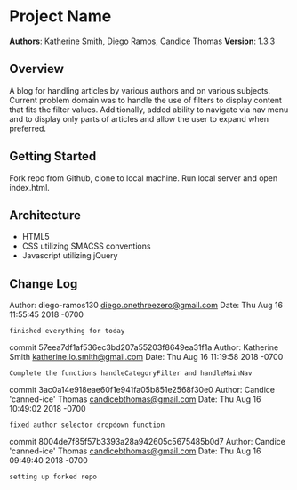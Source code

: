 # Project Name

**Authors**: Katherine Smith, Diego Ramos, Candice Thomas
**Version**: 1.3.3

## Overview
A blog for handling articles by various authors and on various subjects. Current problem domain was to handle the use of filters to display content that fits the filter values. Additionally, added ability to navigate via nav menu and to display only parts of articles and allow the user to expand when preferred.


## Getting Started
Fork repo from Github, clone to local machine. Run local server and open index.html.

## Architecture
* HTML5
* CSS utilizing SMACSS conventions
* Javascript utilizing jQuery

## Change Log
Author: diego-ramos130 <diego.onethreezero@gmail.com>
Date:   Thu Aug 16 11:55:45 2018 -0700

    finished everything for today

commit 57eea7df1af536ec3bd207a55203f8649ea31f1a
Author: Katherine Smith <katherine.lo.smith@gmail.com>
Date:   Thu Aug 16 11:19:58 2018 -0700

    Complete the functions handleCategoryFilter and handleMainNav

commit 3ac0a14e918eae60f1e941fa05b851e2568f30e0
Author: Candice 'canned-ice' Thomas <candicebthomas@gmail.com>
Date:   Thu Aug 16 10:49:02 2018 -0700

    fixed author selector dropdown function

commit 8004de7f85f57b3393a28a942605c5675485b0d7
Author: Candice 'canned-ice' Thomas <candicebthomas@gmail.com>
Date:   Thu Aug 16 09:49:40 2018 -0700

    setting up forked repo




















